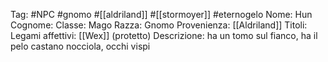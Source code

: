 Tag: #NPC #gnomo #[[aldriland]] #[[stormoyer]] #eternogelo 
Nome: Hun
Cognome: 
Classe: Mago
Razza: Gnomo
Provenienza: [[Aldriland]]
Titoli: 
Legami affettivi: [[Wex]] (protetto)
Descrizione: ha un tomo sul fianco, ha il pelo castano nocciola, occhi vispi
